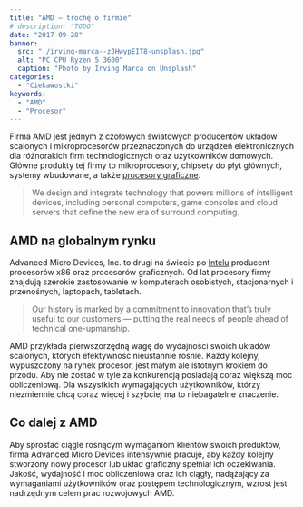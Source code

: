 ```yaml
---
title: "AMD – trochę o firmie"
# description: "TODO"
date: "2017-09-28"
banner:
  src: "./irving-marca--zJHwypEIT8-unsplash.jpg"
  alt: "PC CPU Ryzen 5 3600"
  caption: "Photo by Irving Marca on Unsplash"
categories:
  - "Ciekawostki"
keywords:
  - "AMD"
  - "Procesor"
---
```


Firma AMD jest jednym z czołowych światowych producentów układów scalonych i mikroprocesorów przeznaczonych do urządzeń elektronicznych dla różnorakich firm technologicznych oraz użytkowników domowych. Główne produkty tej firmy to mikroprocesory, chipsety do płyt głównych, systemy wbudowane, a także [procesory graficzne](../karty-graficzne-nvidia/).

> ​​​​​​​​​​​​​​We design and integrate technology that powers millions of intelligent devices, including personal computers, game consoles and cloud servers that define the new era of surround computing.

## AMD na globalnym rynku

Advanced Micro Devices, Inc. to drugi na świecie po [Intelu](../procesory-intel/) producent procesorów x86 oraz procesorów graficznych. Od lat procesory firmy znajdują szerokie zastosowanie w komputerach osobistych, stacjonarnych i przenośnych, laptopach, tabletach.

> Our history is marked by a commitment to innovation that’s truly useful to our customers — putting the real needs of people ahead of technical one-upmanship.

AMD przykłada pierwszorzędną wagę do wydajności swoich układów scalonych, których efektywność nieustannie rośnie. Każdy kolejny, wypuszczony na rynek procesor, jest małym ale istotnym krokiem do przodu. Aby nie zostać w tyle za konkurencją posiadają coraz większą moc obliczeniową. Dla wszystkich wymagających użytkowników, którzy niezmiennie chcą coraz więcej i szybciej ma to niebagatelne znaczenie.

## Co dalej z AMD

Aby sprostać ciągle rosnącym wymaganiom klientów swoich produktów, firma Advanced Micro Devices intensywnie pracuje, aby każdy kolejny stworzony nowy procesor lub układ graficzny spełniał ich oczekiwania. Jakość, wydajność i moc obliczeniowa oraz ich ciągły, nadążający za wymaganiami użytkowników oraz postępem technologicznym, wzrost jest nadrzędnym celem prac rozwojowych AMD.
